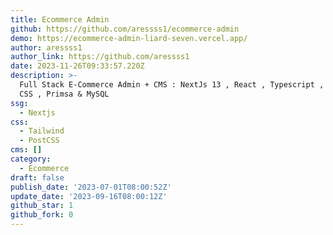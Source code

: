 ```yaml
---
title: Ecommerce Admin
github: https://github.com/aressss1/ecommerce-admin
demo: https://ecommerce-admin-liard-seven.vercel.app/
author: aressss1
author_link: https://github.com/aressss1
date: 2023-11-26T09:33:57.220Z
description: >-
  Full Stack E-Commerce Admin + CMS : NextJs 13 , React , Typescript , Tailwind
  CSS , Primsa & MySQL
ssg:
  - Nextjs
css:
  - Tailwind
  - PostCSS
cms: []
category:
  - Ecommerce
draft: false
publish_date: '2023-07-01T08:00:52Z'
update_date: '2023-09-16T08:00:12Z'
github_star: 1
github_fork: 0
---
```

